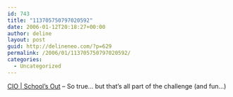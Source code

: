 ```yaml
---
id: 743
title: "113705750797020592"
date: 2006-01-12T20:18:27+00:00
author: deline
layout: post
guid: http://delineneo.com/?p=629
permalink: /2006/01/113705750797020592/
categories:
  - Uncategorized
---
```

[CIO | School&#8217;s Out](http://www.cio.com.au/index.php/secid;1543656127;id;1128004131) &#8211; So true&#8230; but that&#8217;s all part of the challenge (and fun&#8230;)